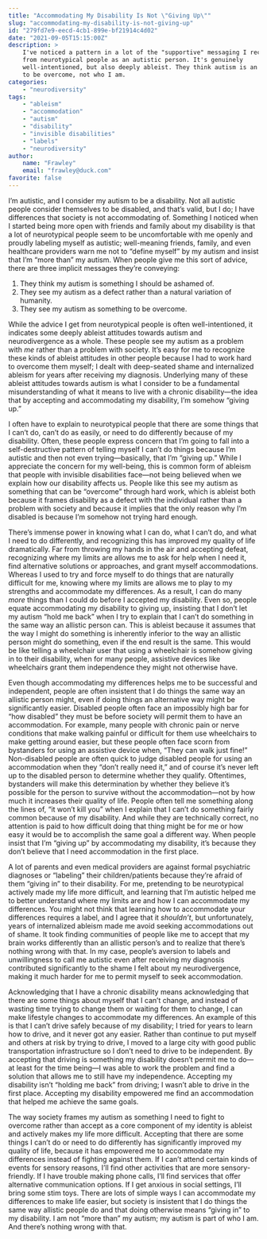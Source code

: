 ```yaml
---
title: "Accommodating My Disability Is Not \"Giving Up\""
slug: "accommodating-my-disability-is-not-giving-up"
id: "279fd7e9-eecd-4cb1-899e-bf21914c4d02"
date: "2021-09-05T15:15:00Z"
description: >
    I've noticed a pattern in a lot of the "supportive" messaging I recieve
    from neurotypical people as an autistic person. It's genuinely
    well-intentioned, but also deeply ableist. They think autism is an obstacle
    to be overcome, not who I am.
categories:
    - "neurodiversity"
tags:
    - "ableism"
    - "accommodation"
    - "autism"
    - "disability"
    - "invisible disabilities"
    - "labels"
    - "neurodiversity"
author:
    name: "Frawley"
    email: "frawley@duck.com"
favorite: false
---
```


I’m autistic, and I consider my autism to be a disability. Not all autistic
people consider themselves to be disabled, and that’s valid, but I do; I have
differences that society is not accommodating of. Something I noticed when I
started being more open with friends and family about my disability is that a
lot of neurotypical people seem to be uncomfortable with me openly and proudly
labeling myself as autistic; well-meaning friends, family, and even healthcare
providers warn me not to “define myself” by my autism and insist that I’m “more
than” my autism. When people give me this sort of advice, there are three
implicit messages they’re conveying:

1. They think my autism is something I should be ashamed of.
2. They see my autism as a defect rather than a natural variation of humanity.
3. They see my autism as something to be overcome.

While the advice I get from neurotypical people is often well-intentioned, it
indicates some deeply ableist attitudes towards autism and neurodivergence as a
whole. These people see my autism as a problem with *me* rather than a problem
with society. It’s easy for me to recognize these kinds of ableist attitudes in
other people because I had to work hard to overcome them myself; I dealt with
deep-seated shame and internalized ableism for years after receiving my
diagnosis. Underlying many of these ableist attitudes towards autism is what I
consider to be a fundamental misunderstanding of what it means to live with a
chronic disability—the idea that by accepting and accommodating my disability,
I’m somehow “giving up.”

I often have to explain to neurotypical people that there are some things that
I can’t do, can’t do as easily, or need to do differently because of my
disability. Often, these people express concern that I’m going to fall into a
self-destructive pattern of telling myself I can’t do things because I’m
autistic and then not even trying—basically, that I’m “giving up.” While I
appreciate the concern for my well-being, this is common form of ableism that
people with invisible disabilities face—not being believed when we explain how
our disability affects us. People like this see my autism as something that can
be “overcome” through hard work, which is ableist both because it frames
disability as a defect with the individual rather than a problem with society
and because it implies that the only reason why I’m disabled is because I’m
somehow not trying hard enough.

There’s immense power in knowing what I can do, what I can’t do, and what I
need to do differently, and recognizing this has improved my quality of life
dramatically. Far from throwing my hands in the air and accepting defeat,
recognizing where my limits are allows me to ask for help when I need it, find
alternative solutions or approaches, and grant myself accommodations. Whereas I
used to try and force myself to do things that are naturally difficult for me,
knowing where my limits are allows me to play to my strengths and accommodate
my differences. As a result, I can do many *more* things than I could do before I
accepted my disability. Even so, people equate accommodating my disability to
giving up, insisting that I don’t let my autism “hold me back” when I try to
explain that I can’t do something in the same way an allistic person can. This
is ableist because it assumes that the way I might do something is inherently
inferior to the way an allistic person might do something, even if the end
result is the same. This would be like telling a wheelchair user that using a
wheelchair is somehow giving in to their disability, when for many people,
assistive devices like wheelchairs grant them independence they might not
otherwise have.

Even though accommodating my differences helps me to be successful and
independent, people are often insistent that I do things the same way an
allistic person might, even if doing things an alternative way might be
significantly easier. Disabled people often face an impossibly high bar for
“how disabled” they must be before society will permit them to have an
accommodation. For example, many people with chronic pain or nerve conditions
that make walking painful or difficult for them use wheelchairs to make getting
around easier, but these people often face scorn from bystanders for using an
assistive device when, “They can walk just fine!” Non-disabled people are often
quick to judge disabled people for using an accommodation when they “don’t
really need it,” and of course it’s never left up to the disabled person to
determine whether they qualify. Oftentimes, bystanders will make this
determination by whether they believe it’s possible for the person to survive
without the accommodation—not by how much it increases their quality of life.
People often tell me something along the lines of, “it won’t kill you” when I
explain that I can’t do something fairly common because of my disability. And
while they are technically correct, no attention is paid to how difficult doing
that thing might be for me or how easy it would be to accomplish the same goal
a different way. When people insist that I’m “giving up” by accommodating my
disability, it’s because they don’t believe that I need accommodation in the
first place.

A lot of parents and even medical providers are against formal psychiatric
diagnoses or “labeling” their children/patients because they’re afraid of them
“giving in” to their disability. For me, pretending to be neurotypical actively
made my life more difficult, and learning that I’m autistic helped me to better
understand where my limits are and how I can accommodate my differences. You
might not think that learning how to accommodate your differences requires a
label, and I agree that it *shouldn’t*, but unfortunately, years of
internalized ableism made me avoid seeking accommodations out of shame. It took
finding communities of people like me to accept that my brain works differently
than an allistic person’s and to realize that there’s nothing wrong with that.
In my case, people’s aversion to labels and unwillingness to call me autistic
even after receiving my diagnosis contributed significantly to the shame I felt
about my neurodivergence, making it much harder for me to permit myself to seek
accommodation.

Acknowledging that I have a chronic disability means acknowledging that there
are some things about myself that I can’t change, and instead of wasting time
trying to change them or waiting for them to change, I can make lifestyle
changes to accommodate my differences. An example of this is that I can’t drive
safely because of my disability; I tried for years to learn how to drive, and
it never got any easier. Rather than continue to put myself and others at risk
by trying to drive, I moved to a large city with good public transportation
infrastructure so I don’t need to drive to be independent. By accepting that
driving is something my disability doesn’t permit me to do—at least for the
time being—I was able to work the problem and find a solution that allows me to
still have my independence. Accepting my disability isn’t “holding me back”
from driving; I wasn’t able to drive in the first place. Accepting my
disability empowered me find an accommodation that helped me achieve the same
goals.

The way society frames my autism as something I need to fight to overcome
rather than accept as a core component of my identity is ableist and actively
makes my life more difficult. Accepting that there are some things I can’t do
or need to do differently has significantly improved my quality of life,
because it has empowered me to accommodate my differences instead of fighting
against them. If I can’t attend certain kinds of events for sensory reasons,
I’ll find other activities that are more sensory-friendly. If I have trouble
making phone calls, I’ll find services that offer alternative communication
options. If I get anxious in social settings, I’ll bring some stim toys. There
are lots of simple ways I can accommodate my differences to make life easier,
but society is insistent that I do things the same way allistic people do and
that doing otherwise means “giving in” to my disability. I am not “more than”
my autism; my autism is part of who I am. And there’s nothing wrong with that.
